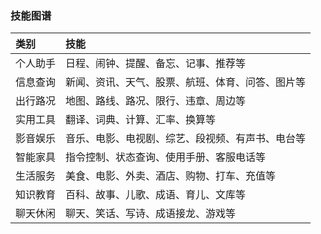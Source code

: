 ### 技能图谱

| 类别 | 技能 |
| :--- | :--- |
| 个人助手 | 日程、闹钟、提醒、备忘、记事、推荐等 |
| 信息查询 | 新闻、资讯、天气、股票、航班、体育、问答、图片等 |
| 出行路况 | 地图、路线、路况、限行、违章、周边等 |
| 实用工具 | 翻译、词典、计算、汇率、换算等 |
| 影音娱乐 | 音乐、电影、电视剧、综艺、段视频、有声书、电台等 |
| 智能家具 | 指令控制、状态查询、使用手册、客服电话等 |
| 生活服务 | 美食、电影、外卖、酒店、购物、打车、充值等 |
| 知识教育 | 百科、故事、儿歌、成语、育儿、文库等 |
| 聊天休闲 | 聊天、笑话、写诗、成语接龙、游戏等 |
